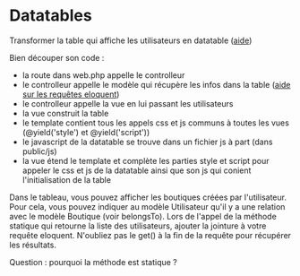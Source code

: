 # Datatables

Transformer la table qui affiche les utilisateurs en datatable (<a href="https://datatables.net/" target="_blank">aide</a>)

Bien découper son code : 
* la route dans web.php appelle le controlleur
* le controlleur appelle le modèle qui récupère les infos dans la table (<a href="https://laravel.com/docs/11.x/eloquent" target="_blank">aide sur les requêtes eloquent</a>)
* le controlleur appelle la vue en lui passant les utilisateurs
* la vue construit la table
* le template contient tous les appels css et js communs à toutes les vues (@yield('style') et @yield('script')) 
* le javascript de la datatable se trouve dans un fichier js à part (dans public/js)
* la vue étend le template et complète les parties style et script pour appeler le css et js de la datatable ainsi que son js qui conient l'initialisation de la table

Dans le tableau, vous pouvez afficher les boutiques créées par l'utilisateur. Pour cela, vous pouvez indiquer au modèle Utilisateur qu'il y a une relation avec le modèle Boutique (voir belongsTo).
Lors de l'appel de la méthode statique qui retourne la liste des utilisateurs, ajouter la jointure à votre requête eloquent.
N'oubliez pas le get() à la fin de la requête pour récupérer les résultats.

Question : pourquoi la méthode est statique ?